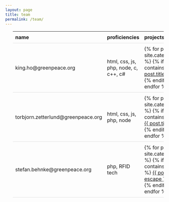 ```yaml
---
layout: page
title: team
permalink: /team/
---
```

<style type="text/css">
table {
  border-collapse: collapse;
  width: 100%;
}

th, td {
  padding: 8px;
  text-align: left;
  border-bottom: 1px solid #ddd;
}

tr:hover{
  background-color:#f5f5f5
}
</style>
<ul class="post-list">
  <table>
    <thead>
      <th>name</th>
      <th>proficiencies</th>
      <th>projects</th>
      <th>location</th>
    </thead>
    <tr>
      <td>king.ho@greenpeace.org</td>
      <td>html, css, js, php, node, c, c++, c#</td>
      <td>
        {% for post in site.categories.project %}
        {% if post.tags contains 'kiho' %}
          <a href='{{ post.url | relative_url }}'>{{ post.title | escape }}</a><br>
        {% endif %}
        {% endfor %}
      <td>Amsterdam, Netherlands</td>
    </tr>
    <tr>
      <td>torbjorn.zetterlund@greenpeace.org</td>
      <td>html, css, js, php, node</td>
      <td>
        {% for post in site.categories.project %}
        {% if post.tags contains 'tzetterl' %}
          <a href='{{ post.url | relative_url }}'>{{ post.title | escape }}</a><br>
        {% endif %}
        {% endfor %}
      </td>
      <td>Amsterdam, Netherlands</td>
    </tr>
    <tr>
      <td>stefan.behnke@greenpeace.org</td>
      <td>php, RFID tech</td>
      <td>
        {% for post in site.categories.project %}
        {% if post.tags contains 'sbehnke' %}
          <a href='{{ post.url | relative_url }}'>{{ post.title | escape }}</a><br>
        {% endif %}
        {% endfor %}
      </td>
      <td>Hamburg, Germany</td>
    </tr>
  </table>    
</ul>
